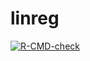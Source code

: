 # linreg

<!-- badges: start -->
[![R-CMD-check](https://github.com/marijnkj/linearRegression/actions/workflows/R-CMD-check.yaml/badge.svg)](https://github.com/marijnkj/linearRegression/actions/workflows/R-CMD-check.yaml)
<!-- badges: end -->
